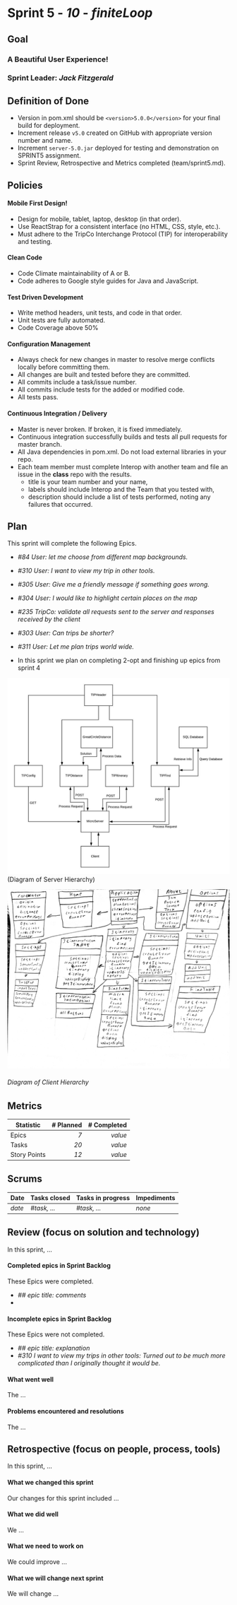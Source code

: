# Sprint 5 - *10* - *finiteLoop*

## Goal

### A Beautiful User Experience!
### Sprint Leader: *Jack Fitzgerald*

## Definition of Done

* Version in pom.xml should be `<version>5.0.0</version>` for your final build for deployment.
* Increment release `v5.0` created on GitHub with appropriate version number and name.
* Increment `server-5.0.jar` deployed for testing and demonstration on SPRINT5 assignment.
* Sprint Review, Retrospective and Metrics completed (team/sprint5.md).


## Policies

#### Mobile First Design!
* Design for mobile, tablet, laptop, desktop (in that order).
* Use ReactStrap for a consistent interface (no HTML, CSS, style, etc.).
* Must adhere to the TripCo Interchange Protocol (TIP) for interoperability and testing.
#### Clean Code
* Code Climate maintainability of A or B.
* Code adheres to Google style guides for Java and JavaScript.
#### Test Driven Development
* Write method headers, unit tests, and code in that order.
* Unit tests are fully automated.
* Code Coverage above 50%
#### Configuration Management
* Always check for new changes in master to resolve merge conflicts locally before committing them.
* All changes are built and tested before they are committed.
* All commits include a task/issue number.
* All commits include tests for the added or modified code.
* All tests pass.
#### Continuous Integration / Delivery 
* Master is never broken.  If broken, it is fixed immediately.
* Continuous integration successfully builds and tests all pull requests for master branch.
* All Java dependencies in pom.xml.  Do not load external libraries in your repo. 
* Each team member must complete Interop with another team and file an issue in the **class** repo with the results.
  * title is your team number and your name, 
  * labels should include Interop and the Team that you tested with, 
  * description should include a list of tests performed, noting any failures that occurred.

## Plan

This sprint will complete the following Epics.

* *#84 User: let me choose from different map backgrounds.* 
* *#310 User: I want to view my trip in other tools.* 
* *#305 User: Give me a friendly message if something goes wrong.*  
* *#304 User: I would like to highlight certain places on the map* 
* *#235 TripCo: validate all requests sent to the server and responses received by the client*  
* *#303 User: Can trips be shorter?* 
* *#311 User: Let me plan trips world wide.* 


* In this sprint we plan on completing 2-opt and finishing up epics from sprint 4

![](images/ServerDiagram.jpeg)(Diagram of Server Hierarchy)

![](images/sprint5clientDiagram.jpg)
###### *Diagram of Client Hierarchy*

## Metrics

| Statistic | # Planned | # Completed |
| --- | ---: | ---: |
| Epics | *7* | *value* |
| Tasks |  *20*   | *value* | 
| Story Points |  *12*  | *value* | 

## Scrums

| Date | Tasks closed  | Tasks in progress | Impediments |
| :--- | :--- | :--- | :--- |
| *date* | *#task, ...* | *#task, ...* | *none* | 

## Review (focus on solution and technology)

In this sprint, ...

#### Completed epics in Sprint Backlog 

These Epics were completed.

* *## epic title: comments*
* 

#### Incomplete epics in Sprint Backlog 

These Epics were not completed.

* *## epic title: explanation*
* *#310 I want to view my trips in other tools: Turned out to be much more complicated than I originally thought it would be.* 

#### What went well

The ...


#### Problems encountered and resolutions

The ...


## Retrospective (focus on people, process, tools)

In this sprint, ...

#### What we changed this sprint

Our changes for this sprint included ...

#### What we did well

We ...

#### What we need to work on

We could improve ...

#### What we will change next sprint 

We will change ...